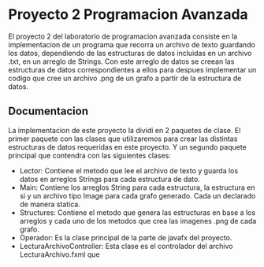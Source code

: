 # Proyecto 2 Programacion Avanzada

El proyecto 2 del laboratorio de programacion avanzada consiste en la implementacion de un programa que recorra un archivo de texto
guardando los datos, dependiendo de las estructuras de datos incluidas en un archivo .txt, en un arreglo de Strings.
Con este arreglo de datos se creean las estructuras de datos correspondientes a ellos para despues implementar un codigo que 
cree un archivo .png de un grafo a partir de la estructura de datos.

## Documentacion
La implementacion de este proyecto la dividi en 2 paquetes de clase. El primer paquete con las clases que utilizaremos para crear las
distintas estructuras de datos requeridas en este proyecto. Y un segundo paquete principal que contendra con las siguientes clases:
* Lector: Contiene el metodo que lee el archivo de texto y guarda los datos en arreglos Strings para cada estructura de dato.
* Main: Contiene los arreglos String para cada estructura, la estructura en si y un archivo tipo Image para cada grafo generado. 
Cada un declarado de manera statica.
* Structures: Contiene el metodo que genera las estructuras en base a los arreglos y cada uno de los metodos que crea las imagenes 
.png de cada grafo.
* Operador: Es la clase principal de la parte de javafx del proyecto.
* LecturaArchivoController: Esta clase es el controlador del archivo LecturaArchivo.fxml que 
